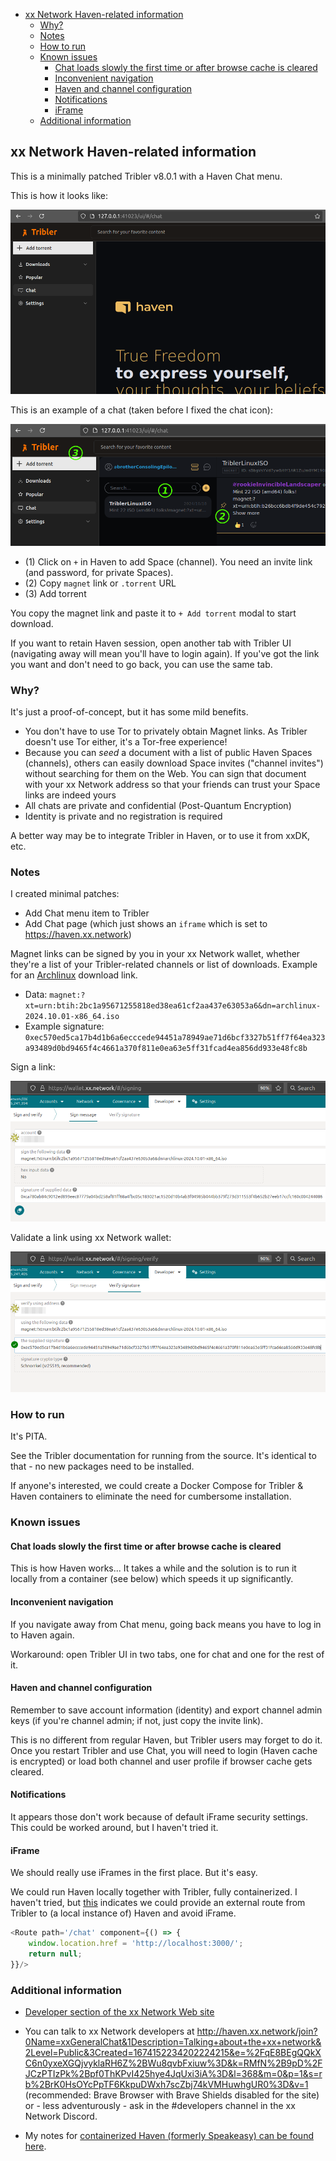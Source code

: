- [xx Network Haven-related information](#xx-network-haven-related-information)
  - [Why?](#why)
  - [Notes](#notes)
  - [How to run](#how-to-run)
  - [Known issues](#known-issues)
    - [Chat loads slowly the first time or after browse cache is cleared](#chat-loads-slowly-the-first-time-or-after-browse-cache-is-cleared)
    - [Inconvenient navigation](#inconvenient-navigation)
    - [Haven and channel configuration](#haven-and-channel-configuration)
    - [Notifications](#notifications)
    - [iFrame](#iframe)
  - [Additional information](#additional-information)


## xx Network Haven-related information

This is a minimally patched Tribler v8.0.1 with a Haven Chat menu.

This is how it looks like:

![](./xx_screenshot.png)

This is an example of a chat (taken before I fixed the chat icon):

![](./xx_screenshot_chat.png)

- (1) Click on `+` in Haven to add Space (channel). You need an invite link (and password, for private Spaces).
- (2) Copy `magnet` link or `.torrent` URL 
- (3) Add torrent

You copy the magnet link and paste it to `+ Add torrent` modal to start download. 

If you want to retain Haven session, open another tab with Tribler UI (navigating away will mean you'll have to login again). 
If you've got the link you want and don't need to go back, you can use the same tab.

### Why?

It's just a proof-of-concept, but it has some mild benefits.

- You don't have to use Tor to privately obtain Magnet links. As Tribler doesn't use Tor either, it's a Tor-free experience!
- Because you can *seed* a document with a list of public Haven Spaces (channels), others can easily download Space invites ("channel invites") without searching for them on the Web. You can sign that document with your xx Network address so that your friends can trust your Space links are indeed yours
- All chats are private and confidential (Post-Quantum Encryption)
- Identity is private and no registration is required

A better way may be to integrate Tribler in Haven, or to use it from xxDK, etc.

### Notes

I created minimal patches:

- Add Chat menu item to Tribler
- Add Chat page (which just shows an `iframe` which is set to https://haven.xx.network)

Magnet links can be signed by you in your xx Network wallet, whether they're a list of your Tribler-related channels or list of downloads. Example for an [Archlinux](https://archlinux.org/download/) download link.

- Data: `magnet:?xt=urn:btih:2bc1a95671255818ed38ea61cf2aa437e63053a6&dn=archlinux-2024.10.01-x86_64.iso`
- Example signature: `0xec570ed5ca17b4d1b6a6ecccede94451a78949ae71d6bcf3327b51ff7f64ea323a93489d0bd9465f4c4661a370f811e0ea63e5ff31fcad4ea856dd933e48fc8b`

Sign a link:

![Sign magnet link using xx Network address](./xx_screenshot_sign_link.png)

Validate a link using xx Network wallet:

![Verify signature](./xx_screenshot_validate_signature.png)

### How to run

It's PITA. 

See the Tribler documentation for running from the source. It's identical to that - no new packages need to be installed.

If anyone's interested, we could create a Docker Compose for Tribler & Haven containers to eliminate the need for cumbersome installation.

### Known issues

#### Chat loads slowly the first time or after browse cache is cleared

This is how Haven works... It takes a while and the solution is to run it locally from a container (see below) which speeds it up significantly.

#### Inconvenient navigation

If you navigate away from Chat menu, going back means you have to log in to Haven again. 

Workaround: open Tribler UI in two tabs, one for chat and one for the rest of it. 

#### Haven and channel configuration

Remember to save account information (identity) and export channel admin keys (if you're channel admin; if not, just copy the invite link). 

This is no different from regular Haven, but Tribler users may forget to do it. Once you restart Tribler and use Chat, you will need to login (Haven cache is encrypted) or load both channel and user profile if browser cache gets cleared.

#### Notifications

It appears those don't work because of default iFrame security settings. This could be worked around, but I haven't tried it.

#### iFrame

We should really use iFrames in the first place. But it's easy.

We could run Haven locally together with Tribler, fully containerized. I haven't tried, but [this](https://stackoverflow.com/a/44563899) indicates we could provide an external route from Tribler to (a local instance of) Haven and avoid iFrame.

```js
<Route path='/chat' component={() => {
    window.location.href = 'http://localhost:3000/';
    return null;
}}/>
```

### Additional information 

- [Developer section of the xx Network Web site](https://xx.network/developers-blockchain/)

- You can talk to xx Network developers at http://haven.xx.network/join?0Name=xxGeneralChat&1Description=Talking+about+the+xx+network&2Level=Public&3Created=1674152234202224215&e=%2FqE8BEgQQkXC6n0yxeXGQjvyklaRH6Z%2BWu8qvbFxiuw%3D&k=RMfN%2B9pD%2FJCzPTIzPk%2Bpf0ThKPvI425hye4JqUxi3iA%3D&l=368&m=0&p=1&s=rb%2BrK0HsOYcPpTF6KkpuDWxh7scZbj74kVMHuwhgUR0%3D&v=1 (recommended: Brave Browser with Brave Shields disabled for the site) or - less adventurously - ask in the #developers channel in the xx Network Discord.

- My notes for [containerized Haven (formerly Speakeasy) can be found here](https://github.com/armchairancap/xx-haven-container).


